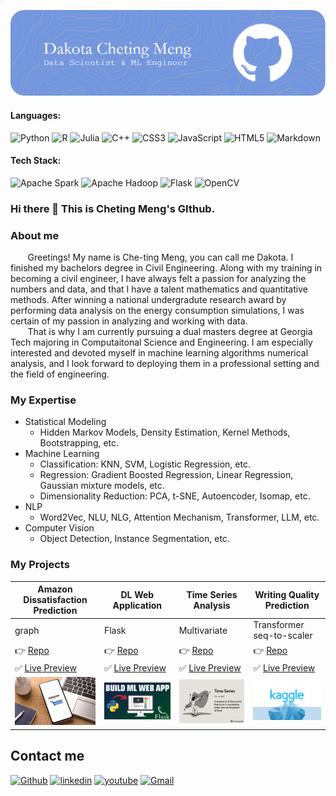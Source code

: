 
![banner](git_header.png)

#### Languages:
![Python](https://img.shields.io/badge/python-3670A0?style=for-the-badge&logo=python&logoColor=ffdd54)
![R](https://img.shields.io/badge/r-%23276DC3.svg?style=for-the-badge&logo=r&logoColor=white)
![Julia](https://img.shields.io/badge/-Julia-9558B2?style=for-the-badge&logo=julia&logoColor=white)
![C++](https://img.shields.io/badge/c++-%2300599C.svg?style=for-the-badge&logo=c%2B%2B&logoColor=white)
![CSS3](https://img.shields.io/badge/css3-%231572B6.svg?style=for-the-badge&logo=css3&logoColor=white)
![JavaScript](https://img.shields.io/badge/javascript-%23323330.svg?style=for-the-badge&logo=javascript&logoColor=%23F7DF1E)
![HTML5](https://img.shields.io/badge/html5-%23E34F26.svg?style=for-the-badge&logo=html5&logoColor=white)
![Markdown](https://img.shields.io/badge/markdown-%23000000.svg?style=for-the-badge&logo=markdown&logoColor=white)
#### Tech Stack:
![Apache Spark](https://img.shields.io/badge/Apache%20Spark-FDEE21?style=flat-square&logo=apachespark&logoColor=black)
![Apache Hadoop](https://img.shields.io/badge/Apache%20Hadoop-66CCFF?style=for-the-badge&logo=apachehadoop&logoColor=black)
![Flask](https://img.shields.io/badge/flask-%23000.svg?style=for-the-badge&logo=flask&logoColor=white)
![OpenCV](https://img.shields.io/badge/opencv-%23white.svg?style=for-the-badge&logo=opencv&logoColor=white)

<!--
<div style="text-align: center">
  <img src="https://github-readme-stats.vercel.app/api?username=PsyDak-Meng&count_private=true&show_icons=true&theme=prussian" width="400">
<br />
  <img src="https://github-readme-stats.vercel.app/api/top-langs/?username=PsyDak-Meng&hide=php&title_color=ffffff&text_color=c9cacc&icon_color=4AB197&bg_color=1A2B34" />
</div>
-->

### Hi there 👋 This is Cheting Meng's GIthub.

### About me
&nbsp;&nbsp;&nbsp;&nbsp;&nbsp;&nbsp;
Greetings! My name is Che-ting Meng, you can call me Dakota. I finished my bachelors degree in Civil Engineering. Along with my training in becoming a civil engineer, I have always felt a passion for analyzing the numbers and data, and that I have a talent mathematics and quantitative methods. After winning a national undergradute research award by performing data analysis on the energy consumption simulations, I was certain of my passion in analyzing and working with data.
<br>&nbsp;&nbsp;&nbsp;&nbsp;&nbsp;&nbsp;
That is why I am currently pursuing a dual masters degree at Georgia Tech majoring in Computaitonal Science and Engineering. I am especially interested and devoted myself in machine learning algorithms numerical analysis, and I look forward to deploying them in a professional setting and the field of engineering.
### My Expertise
- Statistical Modeling
  -  Hidden Markov Models, Density Estimation, Kernel Methods, Bootstrapping, etc.
- Machine Learning
  - Classification: KNN, SVM, Logistic Regression, etc.
  - Regression: Gradient Boosted Regression, Linear Regression, Gaussian mixture models, etc.
  - Dimensionality Reduction: PCA, t-SNE, Autoencoder, Isomap, etc.
- NLP
  -  Word2Vec, NLU, NLG, Attention Mechanism, Transformer, LLM, etc.
- Computer Vision
  -  Object Detection, Instance Segmentation, etc.

### My Projects
Amazon Dissatisfaction Prediction | DL Web Application | Time Series Analysis | Writing Quality Prediction
-------------- | ----------------- | -------------------- | ---------------------
graph | Flask | Multivariate | Transformer seq-to-scaler
👉 [Repo](https://www.creative-tim.com/product/material-kit) | 👉 [Repo](https://www.creative-tim.com/product/soft-ui-dashboard) | 👉 [Repo](https://www.creative-tim.com/product/soft-ui-react-native) | 👉 [Repo](https://github.com/creativetimofficial/tailwind-starter-kit)
✅ [Live Preview](https://demos.creative-tim.com/material-kit/index.html) | ✅ [Live Preview](https://demos.creative-tim.com/soft-ui-dashboard/pages/dashboard.html) | ✅ [Live Preview](https://demos.creative-tim.com/soft-ui-react-native/) | ✅ [Live Preview](https://www.creative-tim.com/learning-lab/tailwind-starter-kit/presentation)
![Material Kit 2](Amazon.jpg) | ![Soft UI Dashboard](DLwebapp.jpg) | ![Soft UI React Native](ts.jpg)| ![Tailwind Starter Kit](kaggle.png)


## Contact me

[<img alt="Github" src="https://img.shields.io/badge/GitHub-%2312100E.svg?&style=for-the-badge&logo=Github&logoColor=white" />]([https://github.com/creativetimofficial](https://github.com/PsyDak-Meng))  [<img alt="linkedin" src="https://img.shields.io/badge/linkedin-%230077B5.svg?&style=for-the-badge&logo=linkedin&logoColor=white" />](https://www.linkedin.com/in/creative-tim-1b54778b) [<img alt="youtube" src="https://img.shields.io/badge/YouTube-FF0000?style=for-the-badge&logo=youtube&logoColor=white" />](https://www.youtube.com/channel/UCVyTG4sCw-rOvB9oHkzZD1w) [<img alt="Gmail" src="https://img.shields.io/badge/Gmail-D14836?style=for-the-badge&logo=gmail&logoColor=white" />](dakotameng@gmail.com)

<!--
**PsyDak-Meng/PsyDak-Meng** is a ✨ _special_ ✨ repository because its `README.md` (this file) appears on your GitHub profile.

Here are some ideas to get you started:

- 🔭 I’m currently working on ...
- 🌱 I’m currently learning ...
- 👯 I’m looking to collaborate on ...
- 🤔 I’m looking for help with ...
- 💬 Ask me about ...
- 📫 How to reach me: ...
- 😄 Pronouns: ...
- ⚡ Fun fact: ...
-->
